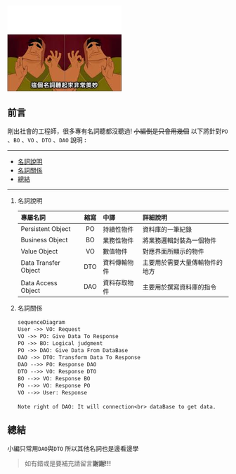 <div class="mdtable"></div>
<img src="https://github.com/JianTodo/BloggerUsage/blob/master/0006.PO%20BO%20VO%20DTO%20DAO%20%E5%90%8D%E8%A9%9E%E8%A7%A3%E9%87%8B%E8%88%87%E9%97%9C%E4%BF%82/1.jpg?raw=true"  />

## 前言
剛出社會的工程師，很多專有名詞聽都沒聽過!
~~小編倒是只會用幾個~~
以下將針對`PO` 、`BO` 、`VO` 、`DTO` 、`DAO` 說明 **:**

<!--more-->

<hr>
<div class="headline">

 - <a href="#名詞說明">名詞說明</a>
 - <a href="#名詞關係">名詞關係</a>
 - <a href="#總結">總結</a>
</div>
<hr>

1. <div id="名詞說明">名詞說明</div> 
	
	<div class="mdtable"></div>
	
	| 專屬名詞 | 縮寫 |中譯|詳細說明|
	|:--|:--:|:--|:--|
	| Persistent Object | PO |持續性物件|資料庫的一筆紀錄|
	| Business Object|BO|業務性物件|將業務邏輯封裝為一個物件|
	| Value Object|VO|數值物件|對應界面所顯示的物件|
	| Data Transfer Object|DTO|資料傳輸物件|主要用於需要大量傳輸物件的地方|
	| Data Access Object | DAO| 資料存取物件|主要用於撰寫資料庫的指令
	

2. <div id="名詞關係">名詞關係</div>     

	```mermaid
	sequenceDiagram
	User ->> VO: Request
	VO ->> PO: Give Data To Response
	PO ->> BO: Logical judgment
	PO ->> DAO: Give Data From DataBase
	DAO ->> DTO: Transform Data To Response
	DAO -->> PO: Response DAO 
	DTO -->> VO: Response DTO
	BO -->> VO: Response BO
	PO -->> VO: Response PO
	VO -->> User: Response

	Note right of DAO: It will connection<br> dataBase to get data.
	```
## 總結
小編只常用`DAO`與`DTO`
所以其他名詞也是邊看邊學
> 如有錯或是要補充請留言**謝謝!!!**
